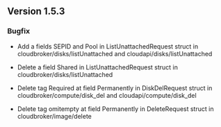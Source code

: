 ## Version 1.5.3

### Bugfix
- Add a fields SEPID and Pool in ListUnattachedRequest struct in cloudbroker/disks/listUnattached and cloudapi/disks/listUnattached

- Delete a field Shared in ListUnattachedRequest struct in cloudbroker/disks/listUnattached

- Delete tag Required at field Permanently in DiskDelRequest struct in cloudbroker/compute/disk_del and cloudapi/compute/disk_del

- Delete tag omitempty at field Permanently in DeleteRequest struct in cloudbroker/image/delete